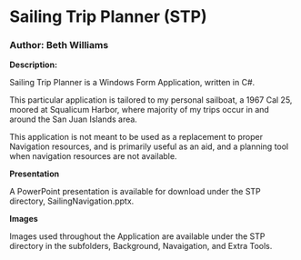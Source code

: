 # Sailing Trip Planner (STP)

### Author: Beth Williams

**Description:**

Sailing Trip Planner is a Windows Form Application, written in C#. 

This particular application is tailored to my personal sailboat, a 1967 Cal 25, moored at Squalicum Harbor, where majority of my trips occur in and around the San Juan Islands area.

This application is not meant to be used as a replacement to proper Navigation resources, and is primarily useful as an aid,  and a planning tool when navigation resources are not available.

**Presentation**

A PowerPoint presentation is available for download under the STP directory, SailingNavigation.pptx.

**Images**

Images used throughout the Application are available under the STP directory in the subfolders, Background, Navaigation, and Extra Tools.




